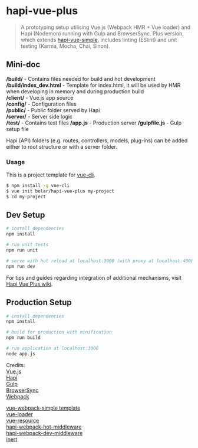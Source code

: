 # hapi-vue-plus

> A prototyping setup utilising Vue.js (Webpack HMR + Vue loader) and Hapi (Nodemon) running with Gulp and BrowserSync. Plus version, which extends [hapi-vue-simple](https://github.com/Belar/hapi-vue-simple), includes linting (ESlint) and unit testing (Karma, Mocha, Chai, Sinon).

## Mini-doc

**/build/** - Contains files needed for build and hot development  
**/build/index_dev.html** - Template for index.html, it will be used by HMR when developing in memory and during production build   
**/client/** - Vue.js app source  
**/config/** - Configuration files  
**/public/** - Public folder served by Hapi  
**/server/** - Server side logic  
**/test/** -   Contains test files
**/app.js**  - Production server
**/gulpfile.js**  - Gulp setup file   

Hapi (API) folders (e.g. routes, controllers, models, plug-ins) can be added either to root structure or with a server folder.

### Usage

This is a project template for [vue-cli](https://github.com/vuejs/vue-cli).

``` bash
$ npm install -g vue-cli
$ vue init belar/hapi-vue-plus my-project
$ cd my-project
```

## Dev Setup

``` bash
# install dependencies
npm install

# run unit tests
npm run unit

# serve with hot reload at localhost:3000 (with proxy at localhost:4000)
npm run dev
```

For tips and guides regarding integration of additional mechanisms, visit [Hapi Vue Plus wiki](https://github.com/Belar/hapi-vue-plus/wiki).

## Production Setup

``` bash
# install dependencies
npm install

# build for production with minification
npm run build

# run application at localhost:3000
node app.js
```

Credits:  
[Vue.js](https://vuejs.org/)  
[Hapi](http://hapijs.com/)  
[Gulp](https://gulpjs.com/)  
[BrowserSync](https://www.browsersync.io/)  
[Webpack](https://webpack.github.io/)  

[vue-webpack-simple template](https://github.com/vuejs-templates/webpack-simple)  
[vue-loader](https://vuejs.github.io/vue-loader)  
[vue-resource](https://github.com/vuejs/vue-resource)  
[hapi-webpack-hot-middleware](https://github.com/prashaantt/hapi-webpack-hot-middleware)  
[hapi-webpack-dev-middleware](https://github.com/prashaantt/hapi-webpack-dev-middleware)  
[inert](https://github.com/hapijs/inert)
